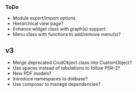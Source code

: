 ### ToDo

* Module export/import options
* Hierarchical view page?
* Enhance widget class with graph(s) support.
* Menu class with functions to add/remove menu(s)?

## v3

* Merge deprecated CrudObject class into CustomObject?
* Use spaces instead of tabulations to follow PSR-2?
* New PDF models?
* Introduce namespaces to dolibase?
* Use composer to manage dependencies?
